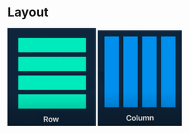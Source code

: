 
# Layout

<img src="image.png" alt="Mô tả ảnh" width="200">
<img src="image-1.png" alt="Mô tả ảnh" width="190">